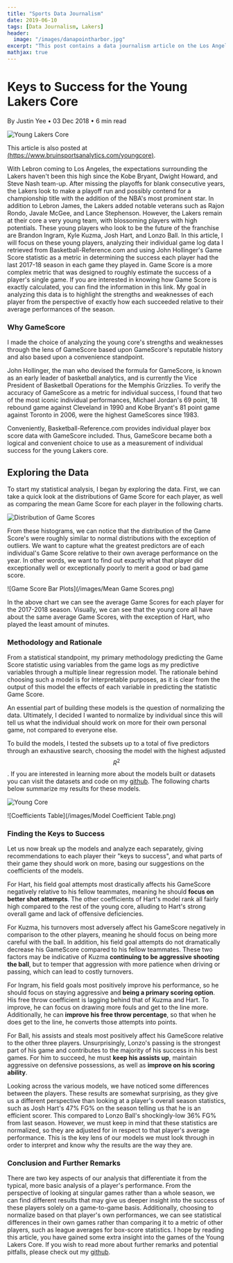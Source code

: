 ```yaml
---
title: "Sports Data Journalism"
date: 2019-06-10
tags: [Data Journalism, Lakers]
header:
  image: "/images/danapointharbor.jpg"
excerpt: "This post contains a data journalism article on the Los Angeles Lakers from their upcoming 2018/2019 season."
mathjax: true
---
```


# Keys to Success for the Young Lakers Core    

By Justin Yee • 03 Dec 2018 • 6 min read

![Young Lakers Core](/images/Young_Lakers_image.jpg)

This article is also posted at [(https://www.bruinsportsanalytics.com/youngcore)](https://www.bruinsportsanalytics.com/youngcore).


With Lebron coming to Los Angeles, the expectations surrounding the Lakers haven't been this high since the Kobe Bryant, Dwight Howard, and Steve Nash team-up. After missing the playoffs for blank consecutive years, the Lakers look to make a playoff run and possibly contend for a championship title with the addition of the NBA's most prominent star. In addition to Lebron James, the Lakers added notable veterans such as Rajon Rondo, Javale McGee, and Lance Stephenson. However, the Lakers remain at their core a very young team, with blossoming players with high potentials. These young players who look to be the future of the franchise are Brandon Ingram, Kyle Kuzma, Josh Hart, and Lonzo Ball. In this article, I will focus on these young players, analyzing their individual game log data I retrieved from Basketball-Reference.com and using John Hollinger's Game Score statistic as a metric in determining the success each player had the last 2017-18 season in each game they played in. Game Score is a more complex metric that was designed to roughly estimate the success of a player's single game. If you are interested in knowing how Game Score is exactly calculated, you can find the information in this link. My goal in analyzing this data is to highlight the strengths and weaknesses of each player from the perspective of exactly how each succeeded relative to their average performances of the season.

### Why GameScore
I made the choice of analyzing the young core's strengths and weaknesses through the lens of GameScore based upon GameScore's reputable history and also based upon a convenience standpoint.

John Hollinger, the man who devised the formula for GameScore, is known as an early leader of basketball analytics, and is currently the Vice President of Basketball Operations for the Memphis Grizzlies. To verify the accuracy of GameScore as a metric for individual success, I found that two of the most iconic individual performances, Michael Jordan's 69 point, 18 rebound game against Cleveland in 1990 and Kobe Bryant's 81 point game against Toronto in 2006, were the highest GameScores since 1983.

Conveniently, Basketball-Reference.com provides individual player box score data with GameScore included. Thus, GameScore became both a logical and convenient choice to use as a measurement of individual success for the young Lakers core.

## Exploring the Data
To start my statistical analysis, I began by exploring the data. First, we can take a quick look at the distributions of Game Score for each player, as well as comparing the mean Game Score for each player in the following charts.


![Distribution of Game Scores](/images/unnamed-chunk-1-1.png)

From these histograms, we can notice that the distribution of the Game Score's were roughly similar to normal distributions with the exception of outliers. We want to capture what the greatest predictors are of each individual's Game Score relative to their own average performance on the year. In other words, we want to find out exactly what that player did exceptionally well or exceptionally poorly to merit a good or bad game score.

![Game Score Bar Plots](/images/Mean Game Scores.png)

In the above chart we can see the average Game Scores for each player for the 2017-2018 season. Visually, we can see that the young core all have about the same average Game Scores, with the exception of Hart, who played the least amount of minutes.

### Methodology and Rationale
From a statistical standpoint, my primary methodology predicting the Game Score statistic using variables from the game logs as my predictive variables through a multiple linear regression model. The rationale behind choosing such a model is for interpretable purposes, as it is clear from the output of this model the effects of each variable in predicting the statistic Game Score.

An essential part of building these models is the question of normalizing the data. Ultimately, I decided I wanted to normalize by individual since this will tell us what the individual should work on more for their own personal game, not compared to everyone else.

To build the models, I tested the subsets up to a total of five predictors through an exhaustive search, choosing the model with the highest adjusted $$R^{2}$$. If you are interested in learning more about the models built or datasets you can visit the datasets and code on my [github](https://github.com/jgyee/BSA-Young-Lakers-Data-Game-Score-Analysis). The following charts below summarize my results for these models.

![Young Core](/images/Hart_Image.jpg)

![Coefficients Table](/images/Model Coefficient Table.png)

### Finding the Keys to Success

Let us now break up the models and analyze each separately, giving recommendations to each player their "keys to success", and what parts of their game they should work on more, basing our suggestions on the coefficients of the models.

For Hart, his field goal attempts most drastically affects his GameScore negatively relative to his fellow teammates, meaning he should **focus on better shot attempts**. The other coefficients of Hart's model rank all fairly high compared to the rest of the young core, alluding to Hart's strong overall game and lack of offensive deficiencies.

For Kuzma, his turnovers most adversely affect his GameScore negatively in comparison to the other players, meaning he should focus on being more careful with the ball. In addition, his field goal attempts do not dramatically decrease his GameScore compared to his fellow teammates. These two factors may be indicative of Kuzma **continuing to be aggressive shooting the ball**, but to temper that aggression with more patience when driving or passing, which can lead to costly turnovers.

For Ingram, his field goals most positively improve his performance, so he should focus on staying aggressive and **being a primary scoring option**. His free throw coefficient is lagging behind that of Kuzma and Hart. To improve, he can focus on drawing more fouls and get to the line more. Additionally, he can **improve his free throw percentage**, so that when he does get to the line, he converts those attempts into points.

For Ball, his assists and steals most positively affect his GameScore relative to the other three players. Unsurprisingly, Lonzo's passing is the strongest part of his game and contributes to the majority of his success in his best games. For him to succeed, he must **keep his assists up**, maintain aggressive on defensive possessions, as well as **improve on his scoring ability**.

Looking across the various models, we have noticed some differences between the players. These results are somewhat surprising, as they give us a different perspective than looking at a player's overall season statistics, such as Josh Hart's 47% FG% on the season telling us that he is an efficient scorer. This compared to Lonzo Ball's shockingly-low 36% FG% from last season. However, we must keep in mind that these statistics are normalized, so they are adjusted for in respect to that player's average performance. This is the key lens of our models we must look through in order to interpret and know why the results are the way they are.

### Conclusion and Further Remarks

There are two key aspects of our analysis that differentiate it from the typical, more basic analysis of a player's performance. From the perspective of looking at singular games rather than a whole season, we can find different results that may give us deeper insight into the success of these players solely on a game-to-game basis. Additionally, choosing to normalize based on that player's own performances, we can see statistical differences in their own games rather than comparing it to a metric of other players, such as league averages for box-score statistics. I hope by reading this article, you have gained some extra insight into the games of the Young Lakers Core. If you wish to read more about further remarks and potential pitfalls, please check out my [github](https://github.com/jgyee/BSA-Young-Lakers-Data-Game-Score-Analysis).
